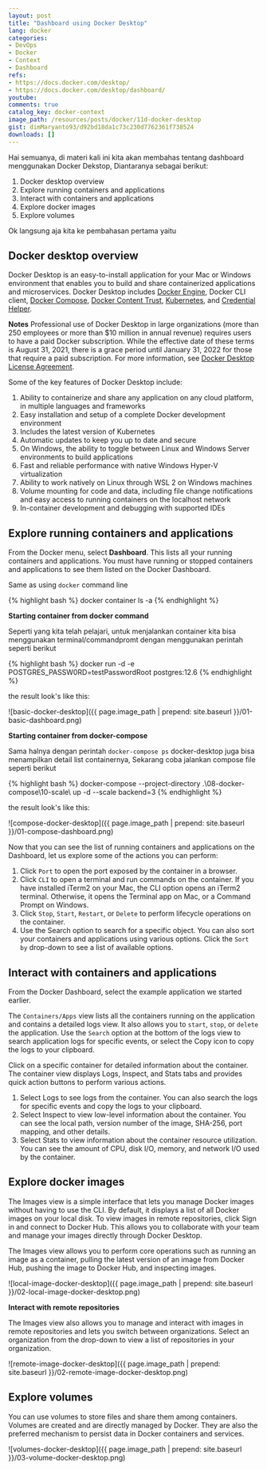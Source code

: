 ```yaml
---
layout: post
title: "Dashboard using Docker Desktop"
lang: docker
categories:
- DevOps
- Docker
- Context
- Dashboard
refs: 
- https://docs.docker.com/desktop/
- https://docs.docker.com/desktop/dashboard/
youtube: 
comments: true
catalog_key: docker-context
image_path: /resources/posts/docker/11d-docker-desktop
gist: dimMaryanto93/d92bd18da1c73c230d7762361f738524
downloads: []
---
```


Hai semuanya, di materi kali ini kita akan membahas tentang dashboard menggunakan Docker Dekstop, Diantaranya sebagai berikut:

1. Docker desktop overview
2. Explore running containers and applications
3. Interact with containers and applications
4. Explore docker images
5. Explore volumes

Ok langsung aja kita ke pembahasan pertama yaitu

## Docker desktop overview

Docker Desktop is an easy-to-install application for your Mac or Windows environment that enables you to build and share containerized applications and microservices. Docker Desktop includes [Docker Engine](https://docs.docker.com/engine/), Docker CLI client, [Docker Compose](https://docs.docker.com/compose/), [Docker Content Trust](https://docs.docker.com/engine/security/trust/), [Kubernetes](https://github.com/kubernetes/kubernetes/), and [Credential Helper](https://github.com/docker/docker-credential-helpers/).

**Notes** Professional use of Docker Desktop in large organizations (more than 250 employees or more than $10 million in annual revenue) requires users to have a paid Docker subscription. While the effective date of these terms is August 31, 2021, there is a grace period until January 31, 2022 for those that require a paid subscription. For more information, see [Docker Desktop License Agreement](https://docs.docker.com/subscription/#docker-desktop-license-agreement).

Some of the key features of Docker Desktop include:

1. Ability to containerize and share any application on any cloud platform, in multiple languages and frameworks
2. Easy installation and setup of a complete Docker development environment
3. Includes the latest version of Kubernetes
4. Automatic updates to keep you up to date and secure
5. On Windows, the ability to toggle between Linux and Windows Server environments to build applications
6. Fast and reliable performance with native Windows Hyper-V virtualization
7. Ability to work natively on Linux through WSL 2 on Windows machines
8. Volume mounting for code and data, including file change notifications and easy access to running containers on the localhost network
9. In-container development and debugging with supported IDEs

## Explore running containers and applications

From the Docker menu, select **Dashboard**. This lists all your running containers and applications. You must have running or stopped containers and applications to see them listed on the Docker Dashboard.

Same as using `docker` command line 

{% highlight bash %}
docker container ls -a
{% endhighlight %}

**Starting container from docker command**

Seperti yang kita telah pelajari, untuk menjalankan container kita bisa menggunakan terminal/commandpromt dengan menggunakan perintah seperti berikut

{% highlight bash %}
docker run -d -e POSTGRES_PASSW0RD=testPasswordRoot postgres:12.6
{% endhighlight %}

the result look's like this:

![basic-docker-desktop]({{ page.image_path | prepend: site.baseurl }}/01-basic-dashboard.png)

**Starting container from docker-compose**

Sama halnya dengan perintah `docker-compose ps` docker-desktop juga bisa menampilkan detail list containernya, Sekarang coba jalankan compose file seperti berikut

{% highlight bash %}
docker-compose --project-directory .\08-docker-compose\10-scale\ up -d --scale backend=3
{% endhighlight %}

the result look's like this:

![compose-docker-desktop]({{ page.image_path | prepend: site.baseurl }}/01-compose-dashboard.png)

Now that you can see the list of running containers and applications on the Dashboard, let us explore some of the actions you can perform:

1. Click `Port` to open the port exposed by the container in a browser.
2. Click `CLI` to open a terminal and run commands on the container. If you have installed iTerm2 on your Mac, the CLI option opens an iTerm2 terminal. Otherwise, it opens the Terminal app on Mac, or a Command Prompt on Windows.
3. Click `Stop`, `Start`, `Restart`, or `Delete` to perform lifecycle operations on the container.
4. Use the Search option to search for a specific object. You can also sort your containers and applications using various options. Click the `Sort by` drop-down to see a list of available options.

## Interact with containers and applications

From the Docker Dashboard, select the example application we started earlier.

The `Containers/Apps` view lists all the containers running on the application and contains a detailed logs view. It also allows you to `start`, `stop`, or `delete` the application. Use the `Search` option at the bottom of the logs view to search application logs for specific events, or select the Copy icon to copy the logs to your clipboard.

Click on a specific container for detailed information about the container. The container view displays Logs, Inspect, and Stats tabs and provides quick action buttons to perform various actions.

1. Select Logs to see logs from the container. You can also search the logs for specific events and copy the logs to your clipboard.
2. Select Inspect to view low-level information about the container. You can see the local path, version number of the image, SHA-256, port mapping, and other details.
3. Select Stats to view information about the container resource utilization. You can see the amount of CPU, disk I/O, memory, and network I/O used by the container.

## Explore docker images

The Images view is a simple interface that lets you manage Docker images without having to use the CLI. By default, it displays a list of all Docker images on your local disk. To view images in remote repositories, click Sign in and connect to Docker Hub. This allows you to collaborate with your team and manage your images directly through Docker Desktop.

The Images view allows you to perform core operations such as running an image as a container, pulling the latest version of an image from Docker Hub, pushing the image to Docker Hub, and inspecting images.

![local-image-docker-desktop]({{ page.image_path | prepend: site.baseurl }}/02-local-image-docker-desktop.png)

**Interact with remote repositories**

The Images view also allows you to manage and interact with images in remote repositories and lets you switch between organizations. Select an organization from the drop-down to view a list of repositories in your organization.

![remote-image-docker-desktop]({{ page.image_path | prepend: site.baseurl }}/02-remote-image-docker-desktop.png)

## Explore volumes

You can use volumes to store files and share them among containers. Volumes are created and are directly managed by Docker. They are also the preferred mechanism to persist data in Docker containers and services.

![volumes-docker-desktop]({{ page.image_path | prepend: site.baseurl }}/03-volume-docker-desktop.png)